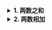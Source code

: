 <details>
<summary><b>1. 两数之和</b></summary>

#### 题目描述

给定一个整数数组`nums`和一个目标值`target`，请你在该数组中找出和为目标值的那**两个**整数，并返回他们的数组下标。

你可以假设每种输入只会对应一个答案。但是，你不能重复利用这个数组中同样的元素。

**示例：**

```
给定 nums = [2, 7, 11, 15], target = 9

因为 nums[0] + nums[1] = 2 + 7 = 9
所以返回 [0, 1]
```

> 来源：力扣（LeetCode）https://leetcode-cn.com/problems/two-sum/

#### Rust

```rust
fn two_sum(nums: Vec<i32>, target: i32) -> Vec<i32> {
    let mut map = std::collections::HashMap::new();
    for (i, n) in nums.into_iter().enumerate() {
        if map.contains_key(&n) {
            return vec![*map.get(&n).unwrap() as i32, i as i32];
        }
        map.insert(target - n, i);
    }

    unreachable!();
}
```

#### Python

```python
def two_sum(nums: List[int], target: int) -> List[int]:
    nidict: Dict[int, int] = {}
    for i, n in enumerate(nums):
        if n in nidict:
            return [nidict[n], i]

        nidict[target - n] = i

    raise ValueError()
```

#### JavaScript

```javascript
const twoSum = (nums, target) => {
  const map = new Map();
  for (const [i, n] of nums.entries()) {
    if (map.has(n)) {
      return [map.get(n), i];
    }
    map.set(target - n, i);
  }

  throw new Error();
};
```

</details>

<details>
<summary><b>2. 两数相加</b></summary>

#### 题目描述

给出两个**非空**的链表用来表示两个非负的整数。其中，它们各自的位数是按照**逆序**的方式存储的，并且它们的每个节点只能存储**一位**数字。

如果，我们将这两个数相加起来，则会返回一个新的链表来表示它们的和。

您可以假设除了数字 0 之外，这两个数都不会以 0 开头。

**示例：**

```
输入：(2 -> 4 -> 3) + (5 -> 6 -> 4)
输出：7 -> 0 -> 8
原因：342 + 465 = 807
```

> 来源：力扣（LeetCode）https://leetcode-cn.com/problems/add-two-numbers/

#### Rust

```rust
struct ListNode {
    val: i32,
    next: Option<Box<ListNode>>,
}
impl ListNode {
    #[inline]
    fn new(val: i32) -> Self {
        ListNode { next: None, val }
    }
}
fn add_two_numbers(
    mut l1: Option<Box<ListNode>>,
    mut l2: Option<Box<ListNode>>,
) -> Option<Box<ListNode>> {
    let mut head = Some(Box::new(ListNode::new(0)));
    let (mut tail, mut step) = (&mut head, 0);
    loop {
        if l1.is_some() && l2.is_some() {
            let val = l1.as_ref().unwrap().val + l2.as_ref().unwrap().val + step;
            tail.as_mut().unwrap().next = Some(Box::new(ListNode::new(val % 10)));
            tail = &mut tail.as_mut().unwrap().next;
            l1 = l1.unwrap().next;
            l2 = l2.unwrap().next;
            step = val / 10;
        } else if step > 0 {
            l1 = l1.or(l2);
            l2 = Some(Box::new(ListNode::new(step)));
            step = 0;
        } else {
            tail.as_mut().unwrap().next = l1.or(l2);
            break head.unwrap().next;
        }
    }
}
```

#### Python

```python
class ListNode:
    def __init__(self, x, next=None):
        self.val = x
        self.next = next


def add_two_numbers(l1: ListNode, l2: ListNode, carry: int = 0) -> ListNode:
    if l1 is None or l2 is None:
        if not carry:
            return l1 or l2
        return add_two_numbers(l1 or l2, ListNode(carry), 0)
    carry, val = divmod(l1.val + l2.val + carry, 10)
    return ListNode(val, add_two_numbers(l1.next, l2.next, carry))
```

#### JavaScript

```javascript
class ListNode {
  constructor(val, next = null) {
    this.val = val;
    this.next = next;
  }
}

const addTwoNumbers = (l1, l2, carry = 0) => {
  if (!l1 || !l2) {
    if (!carry) {
      return l1 || l2;
    }
    return addTwoNumbers(l1 || l2, new ListNode(carry), 0);
  }
  const val = l1.val + l2.val + carry;
  return new ListNode(
    val % 10,
    addTwoNumbers(l1.next, l2.next, Math.floor(val / 10))
  );
};
```

</details>
